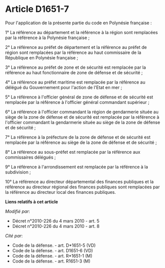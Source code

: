 # Article D1651-7

Pour l'application de la présente partie du code en Polynésie française : 

1° La référence au département et la référence à la région sont remplacées par la référence à la Polynésie française ; 

2°       La référence au préfet de département et la référence au préfet de région sont remplacées par la référence au haut
commissaire de la République en Polynésie française ; 

3° La référence au préfet de zone et de sécurité est remplacée par la référence au haut fonctionnaire de zone de défense et
de sécurité ; 

4° La référence au préfet maritime est remplacée par la référence au délégué du Gouvernement pour l'action de l'Etat en
mer ; 

5° La référence à l'officier général de zone de défense et de sécurité est remplacée par la référence à l'officier général
commandant supérieur ; 

6° La référence à l'officier commandant la région de gendarmerie située au siège de la zone de défense et de sécurité est
remplacée par la référence à l'officier commandant la gendarmerie située au siège de la zone de défense et de sécurité ; 

7° La référence à la préfecture de la zone de défense et de sécurité est remplacée par la référence au siège de la zone de
défense et de sécurité ;

8° La référence au sous-préfet est remplacée par la référence aux commissaires délégués ;

9° La référence à l'arrondissement est remplacée par la référence à la subdivision ;

10° La référence au directeur départemental des finances publiques et la référence au directeur régional des finances
publiques sont remplacées par la référence au directeur local des finances publiques.

**Liens relatifs à cet article**

_Modifié par_:

  - Décret n°2010-226 du 4 mars 2010 - art. 5
  - Décret n°2010-226 du 4 mars 2010 - art. 8

_Cité par_:

  - Code de la défense. - art. D*1651-5 (VD)
  - Code de la défense. - art. D1651-6 (VD)
  - Code de la défense. - art. R*1651-1 (M)
  - Code de la défense. - art. R1651-3 (M)
